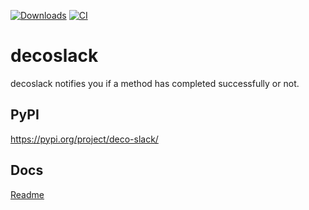 [![Downloads](https://static.pepy.tech/badge/deco-slack)](https://pepy.tech/project/deco-slack)
[![CI](https://github.com/taross-f/deco-slack/actions/workflows/main.yml/badge.svg)](https://github.com/taross-f/deco-slack/actions/workflows/main.yml)
# decoslack

decoslack notifies you if a method has completed successfully or not.


## PyPI
https://pypi.org/project/deco-slack/

## Docs
[Readme](deco-slack/README.md)



